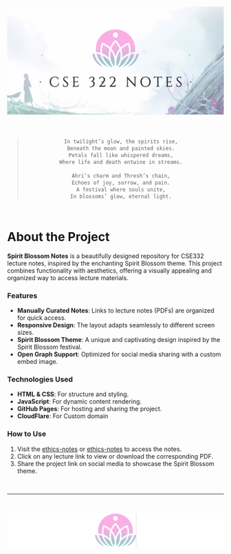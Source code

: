 ![Banner](embed.png)
---

<br>

<blockquote style="text-align: center;">
    
    In twilight’s glow, the spirits rise,  
    Beneath the moon and painted skies.  
    Petals fall like whispered dreams,  
    Where life and death entwine in streams.  

    Ahri’s charm and Thresh’s chain,  
    Echoes of joy, sorrow, and pain.  
    A festival where souls unite,  
    In blossoms’ glow, eternal light.  

</blockquote>

<br>


# About the Project

**Spirit Blossom Notes** is a beautifully designed repository for CSE332 lecture notes, inspired by the enchanting Spirit Blossom theme. This project combines functionality with aesthetics, offering a visually appealing and organized way to access lecture materials.


### Features
- **Manually Curated Notes**: Links to lecture notes (PDFs) are organized for quick access.
- **Responsive Design**: The layout adapts seamlessly to different screen sizes.
- **Spirit Blossom Theme**: A unique and captivating design inspired by the Spirit Blossom festival.
- **Open Graph Support**: Optimized for social media sharing with a custom embed image.

### Technologies Used
- **HTML & CSS**: For structure and styling.
- **JavaScript**: For dynamic content rendering.
- **GitHub Pages**: For hosting and sharing the project.
- **CloudFlare**: For Custom domain

### How to Use
1. Visit the [ethics-notes](https://ethics-notes.pages.dev) or [ethics-notes](https://d3faltxd.github.io/CSE332-Notes/) to access the notes.
2. Click on any lecture link to view or download the corresponding PDF.
3. Share the project link on social media to showcase the Spirit Blossom theme.
<br>

---
<br>


![logo2](logo2.png)
